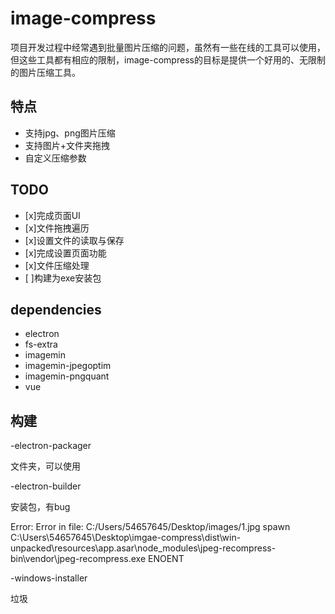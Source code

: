 
# image-compress

项目开发过程中经常遇到批量图片压缩的问题，虽然有一些在线的工具可以使用，但这些工具都有相应的限制，image-compress的目标是提供一个好用的、无限制的图片压缩工具。


## 特点

+ 支持jpg、png图片压缩
+ 支持图片+文件夹拖拽
+ 自定义压缩参数

## TODO

- [x]完成页面UI
- [x]文件拖拽遍历
- [x]设置文件的读取与保存
- [x]完成设置页面功能
- [x]文件压缩处理
- [ ]构建为exe安装包

## dependencies

+ electron
+ fs-extra
+ imagemin
+ imagemin-jpegoptim
+ imagemin-pngquant
+ vue


## 构建

-electron-packager

文件夹，可以使用

-electron-builder 

安装包，有bug

Error: Error in file: C:/Users/54657645/Desktop/images/1.jpg
spawn C:\Users\54657645\Desktop\imgae-compress\dist\win-unpacked\resources\app.asar\node_modules\jpeg-recompress-bin\vendor\jpeg-recompress.exe ENOENT

-windows-installer

垃圾
